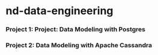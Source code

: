 # nd-data-engineering
### Project 1: Project: Data Modeling with Postgres
### Project 2: Data Modeling with Apache Cassandra
